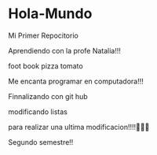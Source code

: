 # Hola-Mundo

Mi Primer Repocitorio

Aprendiendo con la profe Natalia!!!

foot book pizza tomato

Me encanta programar en computadora!!!


Finnalizando con git hub

modificando listas

para realizar una ultima modificacion!!!!🥱💥😁

Segundo semestre!!

